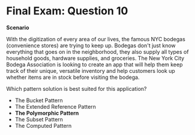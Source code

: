 # Final Exam: Question 10

**Scenario**

With the digitization of every area of our lives, the famous NYC bodegas (convenience stores) are trying to keep up. Bodegas don't just know everything that goes on in the neighborhood, they also supply all types of household goods, hardware supplies, and groceries. The New York City Bodega Association is looking to create an app that will help them keep track of their unique, versatile inventory and help customers look up whether items are in stock before visiting the bodega.

Which pattern solution is best suited for this application?



- The Bucket Pattern
- The Extended Reference Pattern
- **The Polymorphic Pattern**
- The Subset Pattern
- The Computed Pattern